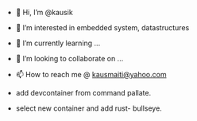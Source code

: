 - 👋 Hi, I’m @kausik
- 👀 I’m interested in embedded system, datastructures
- 🌱 I’m currently learning ...
- 💞️ I’m looking to collaborate on ...
- 📫 How to reach me @ kausmaiti@yahoo.com

- add devcontainer from command pallate.
- select new container and add rust- bullseye.

<!---
kausik-m/kausik-m is a ✨ special ✨ repository because its `README.md` (this file) appears on your GitHub profile.
You can click the Preview link to take a look at your changes.
--->
